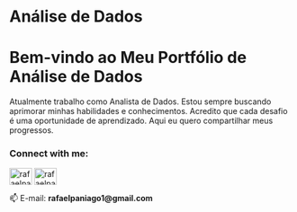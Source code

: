 <h1 align="left">Análise de Dados</h1>

# Bem-vindo ao Meu Portfólio de Análise de Dados

Atualmente trabalho como Analista de Dados. Estou sempre buscando aprimorar minhas habilidades e conhecimentos. 
Acredito que cada desafio é uma oportunidade de aprendizado. Aqui eu quero compartilhar meus progressos.

<h3 align="left">Connect with me:</h3>
<p align="left">
<a href="https://linkedin.com/in/rafaelpaniago1" target="blank"><img align="center" src="https://raw.githubusercontent.com/rahuldkjain/github-profile-readme-generator/master/src/images/icons/Social/linked-in-alt.svg" alt="rafaelpaniago1" height="30" width="40" /></a>
<a href="https://instagram.com/rafaelpaniago" target="blank"><img align="center" src="https://raw.githubusercontent.com/rahuldkjain/github-profile-readme-generator/master/src/images/icons/Social/instagram.svg" alt="rafaelpaniago" height="30" width="40" /></a>
</p> 📫 E-mail: <b>rafaelpaniago1@gmail.com</b>
